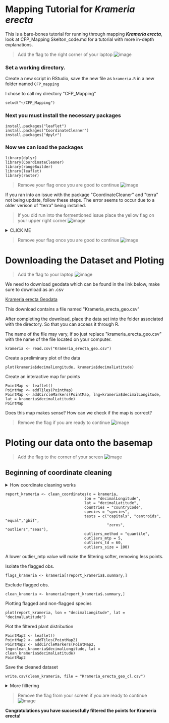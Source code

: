 # Mapping Tutorial for **_Krameria erecta_**
This is a bare-bones tutorial for running through mapping **_Krameria erecta_**, look at CFP_Mapping Skelton_code.md for a tutorial with more in-depth explanations.

> Add the flag to the right corner of your laptop ![image](https://user-images.githubusercontent.com/99222277/154882335-f33380f0-1527-4047-b2b1-972577050e7b.png)

### Set a working directory.
Create a new script in RStudio, save the new file as `krameria.R` in a new folder named `CFP_mapping`

I chose to call my directory "CFP_Mapping"
```
setwd("~/CFP_Mapping")
```
### Next you must install the necessary packages
```
install.packages("leaflet")
install.packages("CoordinateCleaner")
install.packages("dpylr")
```

### Now we can load the packages
```
library(dplyr)
library(CoordinateCleaner)
library(rangeBuilder)
library(leaflet)
library(raster)
```
> Remove your flag once you are good to continue ![image](https://user-images.githubusercontent.com/99222277/154882595-b2448b1c-473f-4e83-9d72-1d401ebcb5e6.png)

If you ran into an issue with the package "CoordinateCleaner" and "terra" not being update, follow these steps.
The error seems to occur due to a older verison of "terra" being installed.
>If you did run into the formentioned issue place the yellow flag on your upper right corner ![image](https://user-images.githubusercontent.com/99222277/155015751-fbcdd26b-d7e2-470d-a801-1e553123c8fc.png)



<details><summary> CLICK ME </summary>
  <p>
    
**Step 1.** Download and instal [RTools](https://cran.r-project.org/bin/windows/Rtools/rtools40.html)

**Step 2.** Go to documents and create a txt. file named " .Renviron ".

**Step 3.** Save the file to your documents.

**Step 4.** Restart R 


![Rest_R](https://user-images.githubusercontent.com/99222277/153778610-77351921-c65c-48a7-bbe5-70b3447fb129.png)


**Step 5.** Run the following lines in order and one at a time. This may take several minutes.
```
write('PATH="${RTOOLS40_HOME}\\usr\\bin;${PATH}"', file = "~/.Renviron", append = TRUE)
```
```
Sys.which("make")
```
```
install.packages("terra", type = "source")
```
This should have updated your "terra" packages, which we can check by loading the packages
```
library(CoordinateCleaner)
```
The package should be updated and no error message should appear
    
  </p>
  </details>
  
> Remove your flag once you are good to continue ![image](https://user-images.githubusercontent.com/99222277/155015835-3816eda1-6959-4b81-abe1-1816a605dd8c.png)


# Downloading the Dataset and Ploting 

>Add the flag to your laptop ![image](https://user-images.githubusercontent.com/99222277/154882335-f33380f0-1527-4047-b2b1-972577050e7b.png)

We need to download geodata which can be found in the link below, make sure to download as an .csv

[Krameria erecta Geodata](https://drive.google.com/file/d/1xfigPDGfYXCOPl-rku0k_K_StACN3dtj/view?usp=sharing)

This download contains a file named "Krameria_erecta_geo.csv"

After completing the download, place the data set into the folder associated with the directory. So that you can access it through R.

The name of the file may vary, if so just replace "krameria_erecta_geo.csv" with the name of the file located on your computer.
```
krameria <- read.csv("Krameria_erecta_geo.csv") 
```

Create a preliminary plot of the data
```
plot(krameria$decimalLongitude, krameria$decimalLatitude)
```
Create an interactive map for points
```
PointMap <- leaflet()
PointMap <- addTiles(PointMap)
PointMap <- addCircleMarkers(PointMap, lng=krameria$decimalLongitude, lat = krameria$decimalLatitude)
PointMap
```

Does this map makes sense? How can we check if the map is correct?


 > Remove the flag if you are ready to continue ![image](https://user-images.githubusercontent.com/99222277/154882595-b2448b1c-473f-4e83-9d72-1d401ebcb5e6.png)
# Ploting our data onto the basemap
> Add the flag to the corner of your screen ![image](https://user-images.githubusercontent.com/99222277/154882335-f33380f0-1527-4047-b2b1-972577050e7b.png)

## Beginning of coordinate cleaning
<details><summary> How coordinate cleaning works </summary>
  <p>
    outliers_mtp, seems to determine how far a data point can be away from the majority of the data set and still count as being "in range"
    For instance and "mtp" value of 5 means that a point with 5 kilometers will still be considered apart of the distubtion.
    When we lower the value of "mtp" we lower what coordinate cleaner will consider within range.
    
    
   ![MTP_Guide](https://user-images.githubusercontent.com/99222277/155865824-0b2b5ffe-8b84-4b52-a7c2-cd247696cc70.png)

    
  </p>  
  </details>

```
report_krameria <- clean_coordinates(x = krameria, 
                                   lon = "decimalLongitude", 
                                   lat = "decimalLatitude",
                                   countries = "countryCode",
                                   species = "species",
                                   tests = c("capitals", "centroids", "equal","gbif",
                                             "zeros", "outliers","seas"),
                                   outliers_method = "quantile",
                                   outliers_mtp = 5,
                                   outliers_td = 60,
                                   outliers_size = 100)
 ```

A lower outlier_mtp value will make the filtering softer, removing less points.


Isolate the flagged obs.
```
flags_krameria <- krameria[!report_krameria$.summary,]
```
Exclude flagged obs.
```
clean_krameria <- krameria[report_krameria$.summary,]

```
Plotting flagged and non-flagged species
```
plot(report_krameria, lon = "decimalLongitude", lat = "decimalLatitude")
```
Plot the filtered plant distribution 
```
PointMap2 <- leaflet()
PointMap2 <- addTiles(PointMap2)
PointMap2 <- addCircleMarkers(PointMap2, lng=clean_krameria$decimalLongitude, lat = clean_krameria$decimalLatitude)
PointMap2
```


Save the cleaned dataset
```
write.csv(clean_krameria, file = "Krameria_erecta_geo_cl.csv")
```
<details><summary> More filltering </summary>
  <p>
This section of code can be used to target specific points that may not be filtered out using coordinate cleaner, this is done by targeting outliers that are not within certain latitude or longitude    
 
For latitude    
```
plot(Krameria_erecta_dat_cl$decimalLongitude, Krameria_erecta_dat_cl$decimalLatitude)
geodata2 <- Krameria_erecta_dat_cl %>% filter(decimalLatitude > 20)
plot(geodata2$decimalLongitude, geodata2$decimalLatitude)
    
```
For longitude
```
geodata3 <- geodata2 %>% filter(decimalLongitude > -125)
plot(geodata3$decimalLongitude, geodata3$decimalLatitude)
ggmap(basemap2) + geom_point(data = geodata3, aes(x=decimalLongitude, y=decimalLatitude, color=species))

 ```
    
    
</p>  
</details>
 
> Remove the flag from your screen if you are ready to continue ![image](https://user-images.githubusercontent.com/99222277/154882595-b2448b1c-473f-4e83-9d72-1d401ebcb5e6.png)




**Congratulations you have successfully filtered the points for Krameria erecta!** 
